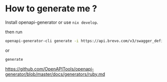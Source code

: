 # How to generate me ?

Install openapi-generator or use `nix develop`.

then run

```bash
openapi-generator-cli generate -i https://api.brevo.com/v3/swagger_definition.yml -g ruby -o brevo-openapi "--additional-properties=gemName=brevo,library=httpx"
```
or

```bash
generate
```

https://github.com/OpenAPITools/openapi-generator/blob/master/docs/generators/ruby.md
